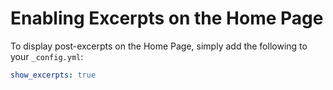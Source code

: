 # Enabling Excerpts on the Home Page
To display post-excerpts on the Home Page, simply add the following to your `_config.yml`:

```yaml
show_excerpts: true
```
